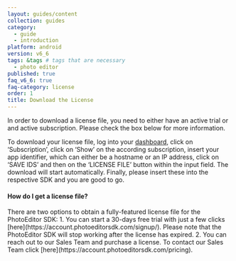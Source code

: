 ```yaml
---
layout: guides/content
collection: guides
category:
  - guide
  - introduction
platform: android
version: v6_6
tags: &tags # tags that are necessary
  - photo editor
published: true
faq_v6_6: true
faq-category: license
order: 1
title: Download the License
---
```


In order to download a license file, you need to either have an active trial or and active subscription. Please check the box below for more information.

To download your license file, log into your [dashboard](https://account.photoeditorsdk.com/dashboard/), click on ‘Subscription’, click on ‘Show’ on the according subscription, insert your app identifier, which can either be a hostname or an IP address, click on ‘SAVE IDS’ and then on the ‘LICENSE FILE’ button within the input field. The download will start automatically. Finally, please insert these into the respective SDK and you are good to go.

<h4>How do I get a license file?</h4>
There are two options to obtain a fully-featured license file for the PhotoEditor SDK:
1. You can start a 30-days free trial with just a few clicks [here](https://account.photoeditorsdk.com/signup/). Please note that the PhotoEditor SDK will stop working after the license has expired.
2. You can reach out to our Sales Team and purchase a license. To contact our Sales Team click [here](https://account.photoeditorsdk.com/pricing).


